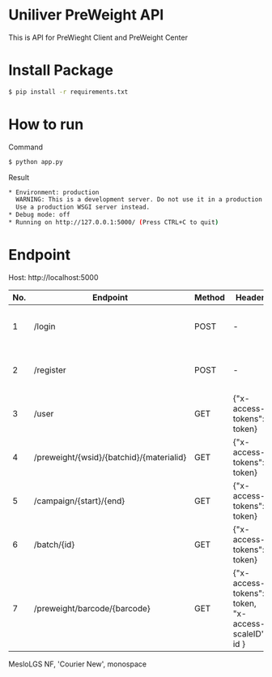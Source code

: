 # Uniliver PreWeight API

This is API for PreWieght Client and PreWeight Center

# Install Package

```bash
$ pip install -r requirements.txt
```

# How to run

Command

```bash
$ python app.py
```

Result

```bash
* Environment: production
  WARNING: This is a development server. Do not use it in a production deployment.
  Use a production WSGI server instead.
* Debug mode: off
* Running on http://127.0.0.1:5000/ (Press CTRL+C to quit)
```

# Endpoint

Host: http://localhost:5000

| No. | Endpoint                                 | Method | Header                                              | Body                                        | Response                                           |
| --- | ---------------------------------------- | ------ | --------------------------------------------------- | ------------------------------------------- | -------------------------------------------------- |
| 1   | /login                                   | POST   | -                                                   | {"username": username, "password": password | {"exp": 3600, "token" token}                       |
| 2   | /register                                | POST   | -                                                   | {"username": username, "password": password | {'message': 'registered, successfully' }           |
| 3   | /user                                    | GET    | {"x-access-tokens": token}                          | -                                           | {"sec_public_id": user_id,"sec_username": username |
| 4   | /preweight/{wsid}/{batchid}/{materialid} | GET    | {"x-access-tokens": token}                          | -                                           | JSON Format                                        |
| 5   | /campaign/{start}/{end}                  | GET    | {"x-access-tokens": token}                          | -                                           | JSON Format                                        |
| 6   | /batch/{id}                              | GET    | {"x-access-tokens": token}                          | -                                           | JSON Format                                        |
| 7   | /preweight/barcode/{barcode}             | GET    | {"x-access-tokens": token, "x-access-scaleID": id } | -                                           | JSON Format                                        |

<!-- # Docker

build image
docker build -t flaskapp .

run
docker run -it -p 5000:5000 --rm --name flaskapp flaskapp -->


MesloLGS NF, 'Courier New', monospace